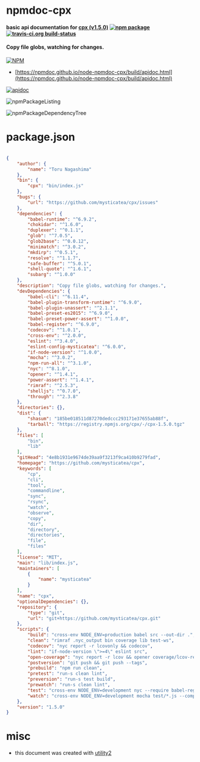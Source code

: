 # npmdoc-cpx

#### basic api documentation for  [cpx (v1.5.0)](https://github.com/mysticatea/cpx)  [![npm package](https://img.shields.io/npm/v/npmdoc-cpx.svg?style=flat-square)](https://www.npmjs.org/package/npmdoc-cpx) [![travis-ci.org build-status](https://api.travis-ci.org/npmdoc/node-npmdoc-cpx.svg)](https://travis-ci.org/npmdoc/node-npmdoc-cpx)

#### Copy file globs, watching for changes.

[![NPM](https://nodei.co/npm/cpx.png?downloads=true&downloadRank=true&stars=true)](https://www.npmjs.com/package/cpx)

- [https://npmdoc.github.io/node-npmdoc-cpx/build/apidoc.html](https://npmdoc.github.io/node-npmdoc-cpx/build/apidoc.html)

[![apidoc](https://npmdoc.github.io/node-npmdoc-cpx/build/screenCapture.buildCi.browser.%252Ftmp%252Fbuild%252Fapidoc.html.png)](https://npmdoc.github.io/node-npmdoc-cpx/build/apidoc.html)

![npmPackageListing](https://npmdoc.github.io/node-npmdoc-cpx/build/screenCapture.npmPackageListing.svg)

![npmPackageDependencyTree](https://npmdoc.github.io/node-npmdoc-cpx/build/screenCapture.npmPackageDependencyTree.svg)



# package.json

```json

{
    "author": {
        "name": "Toru Nagashima"
    },
    "bin": {
        "cpx": "bin/index.js"
    },
    "bugs": {
        "url": "https://github.com/mysticatea/cpx/issues"
    },
    "dependencies": {
        "babel-runtime": "^6.9.2",
        "chokidar": "^1.6.0",
        "duplexer": "^0.1.1",
        "glob": "^7.0.5",
        "glob2base": "^0.0.12",
        "minimatch": "^3.0.2",
        "mkdirp": "^0.5.1",
        "resolve": "^1.1.7",
        "safe-buffer": "^5.0.1",
        "shell-quote": "^1.6.1",
        "subarg": "^1.0.0"
    },
    "description": "Copy file globs, watching for changes.",
    "devDependencies": {
        "babel-cli": "^6.11.4",
        "babel-plugin-transform-runtime": "^6.9.0",
        "babel-plugin-unassert": "^2.1.1",
        "babel-preset-es2015": "^6.9.0",
        "babel-preset-power-assert": "^1.0.0",
        "babel-register": "^6.9.0",
        "codecov": "^1.0.1",
        "cross-env": "^2.0.0",
        "eslint": "^3.4.0",
        "eslint-config-mysticatea": "^6.0.0",
        "if-node-version": "^1.0.0",
        "mocha": "^3.0.2",
        "npm-run-all": "^3.1.0",
        "nyc": "^8.1.0",
        "opener": "^1.4.1",
        "power-assert": "^1.4.1",
        "rimraf": "^2.5.3",
        "shelljs": "^0.7.0",
        "through": "^2.3.8"
    },
    "directories": {},
    "dist": {
        "shasum": "185be018511d87270dedccc293171e37655ab88f",
        "tarball": "https://registry.npmjs.org/cpx/-/cpx-1.5.0.tgz"
    },
    "files": [
        "bin",
        "lib"
    ],
    "gitHead": "4e8b1931e9674de39aa9f3213f9ca410b9279fad",
    "homepage": "https://github.com/mysticatea/cpx",
    "keywords": [
        "cp",
        "cli",
        "tool",
        "commandline",
        "sync",
        "rsync",
        "watch",
        "observe",
        "copy",
        "dir",
        "directory",
        "directories",
        "file",
        "files"
    ],
    "license": "MIT",
    "main": "lib/index.js",
    "maintainers": [
        {
            "name": "mysticatea"
        }
    ],
    "name": "cpx",
    "optionalDependencies": {},
    "repository": {
        "type": "git",
        "url": "git+https://github.com/mysticatea/cpx.git"
    },
    "scripts": {
        "build": "cross-env NODE_ENV=production babel src --out-dir .",
        "clean": "rimraf .nyc_output bin coverage lib test-ws",
        "codecov": "nyc report -r lcovonly && codecov",
        "lint": "if-node-version \">=4\" eslint src",
        "open-coverage": "nyc report -r lcov && opener coverage/lcov-report/index.html",
        "postversion": "git push && git push --tags",
        "prebuild": "npm run clean",
        "pretest": "run-s clean lint",
        "preversion": "run-s test build",
        "prewatch": "run-s clean lint",
        "test": "cross-env NODE_ENV=development nyc --require babel-register mocha test/*.js --timeout 60000",
        "watch": "cross-env NODE_ENV=development mocha test/*.js --compilers js:babel-register --timeout 60000 --watch --growl"
    },
    "version": "1.5.0"
}
```



# misc
- this document was created with [utility2](https://github.com/kaizhu256/node-utility2)
